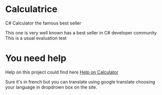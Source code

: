 # Calculatrice

C# Calculator the famous best seller

This one is very well known has a best seller in C# developer community
This is a usual evaluation test

# You need help

Help on this project could find here [Help on Calculator](https://csharp-dotnet.sodevlog.com/2017/06/coder-une-calculette-en-c.html)

Sure it's in french but you can translate using google translate choosing your language in dropdrown box on the site.
